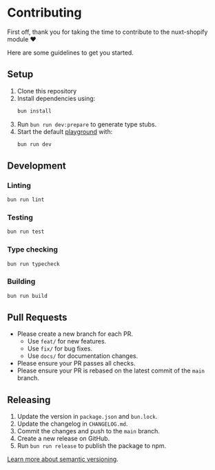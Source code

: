 # Contributing

First off, thank you for taking the time to contribute to the nuxt-shopify module ❤️

Here are some guidelines to get you started.

## Setup

1. Clone this repository
2. Install dependencies using:
    ```bash
    bun install
    ```
3. Run `bun run dev:prepare` to generate type stubs.
4. Start the default [playground](https://github.com/konkonam/nuxt-shopify/tree/main/playgrounds/playground) with:
    ```bash
   bun run dev
    ```

## Development

### Linting

```bash
bun run lint
```

### Testing

```bash
bun run test
```

### Type checking

```bash
bun run typecheck
```
    
### Building

```bash
bun run build
```

## Pull Requests

- Please create a new branch for each PR.
    - Use `feat/` for new features.
    - Use `fix/` for bug fixes.
    - Use `docs/` for documentation changes.
- Please ensure your PR passes all checks.
- Please ensure your PR is rebased on the latest commit of the `main` branch.

## Releasing

1. Update the version in `package.json` and `bun.lock`.
2. Update the changelog in `CHANGELOG.md`.
3. Commit the changes and push to the `main` branch.
4. Create a new release on GitHub.
5. Run `bun run release` to publish the package to npm.

[Learn more about semantic versioning](https://semver.org/).
